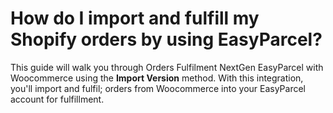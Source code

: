 # How do I import and fulfill my Shopify orders by using EasyParcel?

This guide will walk you through Orders Fulfilment NextGen EasyParcel with Woocommerce using the **Import Version** method. With this integration, you'll import and fulfil; orders from Woocommerce into your EasyParcel account for fulfillment.
